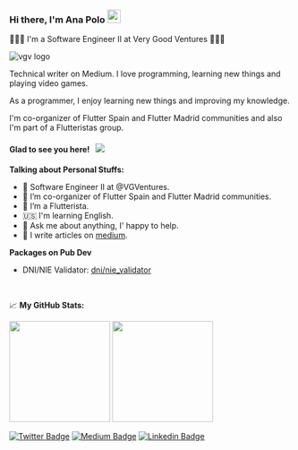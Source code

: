 
### Hi there, I'm Ana Polo <img src="https://media.giphy.com/media/hvRJCLFzcasrR4ia7z/giphy.gif" width="24" height="24">


🦄🦄🦄 I'm a Software Engineer II at Very Good Ventures 🦄🦄🦄

![vgv logo](https://user-images.githubusercontent.com/13244085/165785577-3f7b07c8-2bb7-468e-8534-3f91646b6a5a.png)



Technical writer on Medium.
I love programming, learning new things and playing video games.

As a programmer, I enjoy learning new things and improving my knowledge. 

I'm co-organizer of Flutter Spain and Flutter Madrid communities and also I'm part of a Flutteristas group.

#### Glad to see you here! &nbsp; ![](https://visitor-badge.glitch.me/badge?page_id=AnnaPS)

**Talking about Personal Stuffs:**

- 🦄 Software Engineer II at @VGVentures.
- 🚀 I’m co-organizer of Flutter Spain and Flutter Madrid communities.
- 💜 I’m a Flutterista.
- 🇺🇸 I'm learning English.
- 💬 Ask me about anything, I' happy to help.
- 📝 I write articles on [medium](https://ana-polo.medium.com/).

**Packages on Pub Dev** 

- DNI/NIE Validator: [dni/nie_validator](https://pub.dev/packages/dni_nie_validator)

</br>

📈 **My GitHub Stats:**

<p>
  <img height="180em" src="https://github-readme-stats.vercel.app/api?username=AnnaPS&show_icons=true&hide_border=true&&count_private=true&include_all_commits=true" />
  <img height="180em" src="https://github-readme-stats.vercel.app/api/top-langs/?username=AnnaPS&exclude_repo=KNN-Image-Classification&show_icons=true&hide_border=true&layout=compact&langs_count=4"/>
</p>


[![Twitter Badge](https://img.shields.io/badge/-Twitter-00acee?style=flat-square&logo=Twitter&logoColor=white)](https://twitter.com/AnaPolo_dev)
[![Medium Badge](https://img.shields.io/badge/medium-%2312100E.svg?&style=for-square&logo=medium&logoColor=white)](https://ana-polo.medium.com/)
[![Linkedin Badge](https://img.shields.io/badge/-LinkedIn-0e76a8?style=flat-square&logo=Linkedin&logoColor=white)](www.linkedin.com/in/anapolosanchez)
